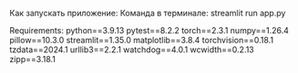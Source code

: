 Как запускать приложение:
Команда в терминале: streamlit run app.py

Requirements:
﻿python==3.9.13
pytest==8.2.2
torch==2.3.1
numpy==1.26.4
pillow==10.3.0
streamlit==1.35.0
matplotlib==3.8.4
torchvision==0.18.1
tzdata==2024.1
urllib3==2.2.1
watchdog==4.0.1
wcwidth==0.2.13
zipp==3.18.1
